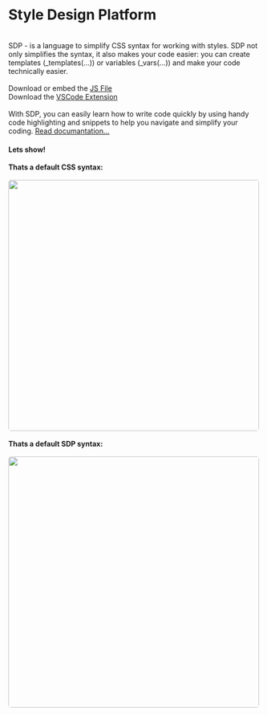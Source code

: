 <h1>Style Design Platform</h1>
<br>
SDP - is a language to simplify CSS syntax for working with styles. SDP not only simplifies the syntax, it also makes your code easier: you can create templates (_templates(...)) or variables (_vars(...)) and make your code technically easier. 
<br><br>
Download or embed the <a href="https://cdn.yurba.me/static/sdp/1.0/main.js">JS File</a>
<br>
Download the <a href="https://marketplace.visualstudio.com/items?itemName=ClarityLabWDS.sdp-syntax">VSCode Extension</a>
<br><br>
With SDP, you can easily learn how to write code quickly by using handy code highlighting and snippets to help you navigate and simplify your coding. <a href="https://dev.yurba.me/cl/sdp/docs">Read documantation...</a>
<br>
<h4 style="font-weight: bold">Lets show!</h4>
<span style="font-weight: bold">Thats a default CSS syntax:</span>
<br><br>
<img  style="border-radius: 5px; width: 500px;" src="https://user-images.githubusercontent.com/115047953/229337556-b3691cec-ff51-4e57-85b8-0182f90d846e.png">
<br><br>
<span style="font-weight: bold">Thats a default SDP syntax:</span>
<br><br>
<img  style="border-radius: 5px; width: 500px;" src="https://user-images.githubusercontent.com/115047953/229337578-c4937ba5-56bb-4e16-96b4-5adfc2523385.png">
